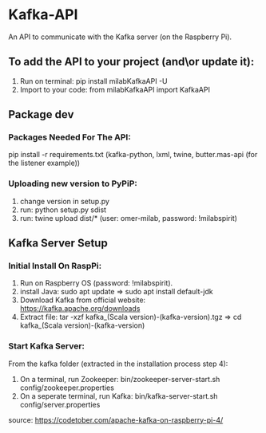 # Kafka-API
An API to communicate with the Kafka server (on the Raspberry Pi).

## To add the API to your project (and\or update it):

1. Run on terminal: pip install milabKafkaAPI -U
2. Import to your code: from milabKafkaAPI import KafkaAPI

## Package dev

### Packages Needed For The API:
pip install -r requirements.txt (kafka-python, lxml, twine, butter.mas-api (for the listener example))

### Uploading new version to PyPiP:
1. change version in setup.py
2. run: python setup.py sdist
3. run: twine upload dist/* (user: omer-milab, password: !milabspirit)

## Kafka Server Setup

### Initial Install On RaspPi:
1. Run on Raspberry OS (password: !milabspirit).
2. install Java: sudo apt update => sudo apt install default-jdk
3. Download Kafka from official website: https://kafka.apache.org/downloads
4. Extract file: tar -xzf kafka_(Scala version)-(kafka-version).tgz => cd kafka_(Scala version)-(kafka-version)

### Start Kafka Server:
From the kafka folder (extracted in the installation process step 4):
1. On a terminal, run Zookeeper: bin/zookeeper-server-start.sh config/zookeeper.properties
2. On a seperate terminal, run Kafka: bin/kafka-server-start.sh config/server.properties

source: https://codetober.com/apache-kafka-on-raspberry-pi-4/